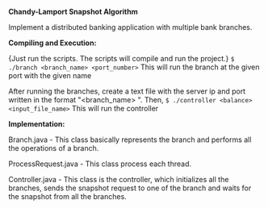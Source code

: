 **Chandy-Lamport Snapshot Algorithm**

Implement a distributed banking application with multiple bank branches.

**Compiling and Execution:**

{Just run the scripts. The scripts will compile and run the project.}
	`$ ./branch <branch_name> <port_number>`
	This will run the branch at the given port with the given name

After running the branches, create a text file with the server ip and port written in the format "<branch_name> <ip> <port>".
Then,
	`$ ./controller <balance> <input_file_name>`
	This will run the controller

**Implementation:**

Branch.java -
	This class basically represents the branch and performs all the operations of a branch.

ProcessRequest.java -
	This class process each thread.

Controller.java -
	This class is the controller, which initializes all the branches, sends the snapshot request to one of the branch and waits
	for the snapshot from all the branches.